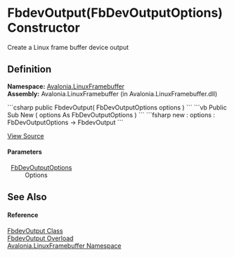# FbdevOutput(FbDevOutputOptions) Constructor


Create a Linux frame buffer device output



## Definition
**Namespace:** <a href="N_Avalonia_LinuxFramebuffer">Avalonia.LinuxFramebuffer</a>  
**Assembly:** Avalonia.LinuxFramebuffer (in Avalonia.LinuxFramebuffer.dll)

<Tabs groupId="api-code-preview">
<TabItem value="csharp" label="C#">
```csharp
public FbdevOutput(
	FbDevOutputOptions options
)
```
</TabItem>
<TabItem value="vb" label="VB">
```vb
Public Sub New ( 
	options As FbDevOutputOptions
)
```
</TabItem>
<TabItem value="fsharp" label="F#">
```fsharp
new : 
        options : FbDevOutputOptions -> FbdevOutput
```
</TabItem>
</Tabs>



<a href="https://github.com/AvaloniaUI/Avalonia/tree/master/src/Linux/Avalonia.LinuxFramebuffer/Output/FbdevOutput.cs#L52" title="View the source code">View Source</a>



#### Parameters
<dl><dt>  <a href="T_Avalonia_LinuxFramebuffer_Output_FbDevOutputOptions">FbDevOutputOptions</a></dt><dd>Options</dd></dl>

## See Also


#### Reference
<a href="T_Avalonia_LinuxFramebuffer_FbdevOutput">FbdevOutput Class</a>  
<a href="Overload_Avalonia_LinuxFramebuffer_FbdevOutput__ctor">FbdevOutput Overload</a>  
<a href="N_Avalonia_LinuxFramebuffer">Avalonia.LinuxFramebuffer Namespace</a>  

